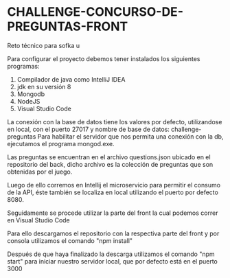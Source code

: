 # CHALLENGE-CONCURSO-DE-PREGUNTAS-FRONT
Reto técnico para sofka u

Para configurar el proyecto debemos tener instalados los siguientes programas:
1. Compilador de java como IntelliJ IDEA
2. jdk en su versión 8
3. Mongodb
4. NodeJS
5. Visual Studio Code

La conexión con la base de datos tiene los valores por defecto, utilizandose en local, con el puerto 27017 y nombre de base de datos: challenge-preguntas
Para habilitar el servidor que nos permita una conexión con la db, ejecutamos el programa mongod.exe.

Las preguntas se encuentran en el archivo questions.json ubicado en el repositorio del back, dicho archivo es la colección de preguntas que son obtenidas por el juego.

Luego de ello corremos en Intellij el microservicio para permitir el consumo de la API, éste también se localiza en local utilizando el puerto por defecto 8080.

Seguidamente se procede utilizar la parte del front la cual podemos correr en Visual Studio Code

Para ello descargamos el repositorio con la respectiva parte del front y por consola utilizamos el comando "npm install"

Después de que haya finalizado la descarga utilizamos el comando "npm start" para iniciar nuestro servidor local, que por defecto está en el puerto 3000
